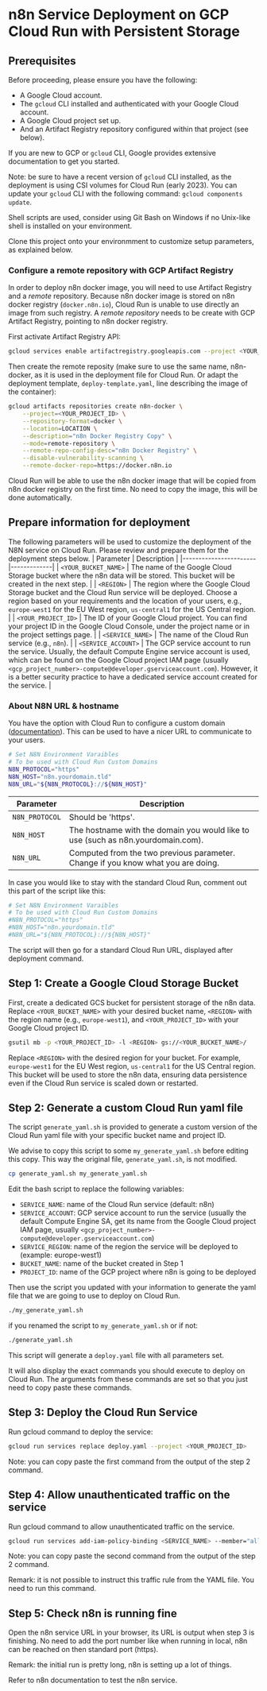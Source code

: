 # n8n Service Deployment on GCP Cloud Run with Persistent Storage

## Prerequisites

Before proceeding, please ensure you have the following:

- A Google Cloud account.
- The `gcloud` CLI installed and authenticated with your Google Cloud account.
- A Google Cloud project set up.
- And an Artifact Registry repository configured within that project (see below).

If you are new to GCP or `gcloud` CLI, Google provides extensive documentation to get you started.

Note: be sure to have a recent version of `gcloud` CLI installed, as the deployment is using CSI volumes for Cloud Run (early 2023). You can update your `gcloud` CLI with the following command: `gcloud components update`.

Shell scripts are used, consider using Git Bash on Windows if no Unix-like shell is installed on your environment.

Clone this project onto your environmment to customize setup parameters, as explained below.

### Configure a remote repository with GCP Artifact Registry

In order to deploy n8n docker image, you will need to use Artifact Registry and a _remote_ repository. Because n8n docker image is stored on n8n docker registry (`docker.n8n.io`), Cloud Run is unable to use directly an image from such registry. A _remote repository_ needs to be create with GCP Artifact Registry, pointing to n8n docker registry.

First activate Artifact Registry API:

```bash
gcloud services enable artifactregistry.googleapis.com --project <YOUR_PROJECT_ID>
```

Then create the remote reposity (make sure to use the same name, n8n-docker, as it is used in the deployment file for Cloud Run. Or adapt the deployment template, `deploy-template.yaml`, line describing the image of the container):

```bash
gcloud artifacts repositories create n8n-docker \
    --project=<YOUR_PROJECT_ID> \
    --repository-format=docker \
    --location=LOCATION \
    --description="n8n Docker Registry Copy" \
    --mode=remote-repository \
    --remote-repo-config-desc="n8n Docker Registry" \
    --disable-vulnerability-scanning \
    --remote-docker-repo=https://docker.n8n.io
```

Cloud Run will be able to use the n8n docker image that will be copied from n8n docker registry on the first time. No need to copy the image, this will be done automatically.


## Prepare information for deployment

The following parameters will be used to customize the deployment of the N8N service on Cloud Run. Please review and prepare them for the deployment steps below.
| Parameter             | Description |
|-----------------------|-------------|
| `<YOUR_BUCKET_NAME>`  | The name of the Google Cloud Storage bucket where the n8n data will be stored. This bucket will be created in the next step. |
| `<REGION>`            | The region where the Google Cloud Storage bucket and the Cloud Run service will be deployed. Choose a region based on your requirements and the location of your users, e.g., `europe-west1` for the EU West region, `us-central1` for the US Central region. |
| `<YOUR_PROJECT_ID>`   | The ID of your Google Cloud project. You can find your project ID in the Google Cloud Console, under the project name or in the project settings page. |
| `<SERVICE_NAME>`      | The name of the Cloud Run service (e.g., `n8n`). |
| `<SERVICE_ACCOUNT>`   | The GCP service account to run the service. Usually, the default Compute Engine service account is used, which can be found on the Google Cloud project IAM page (usually `<gcp_project_number>-compute@developer.gserviceaccount.com`). However, it is a better security practice to have a dedicated service account created for the service. |

### About N8N URL & hostname

You have the option with Cloud Run to configure a custom domain ([documentation](https://cloud.google.com/run/docs/mapping-custom-domains)). This can be used to have a nicer URL to communicate to your users.

```bash
# Set N8N Environment Varaibles
# To be used with Cloud Run Custom Domains
N8N_PROTOCOL="https"
N8N_HOST="n8n.yourdomain.tld"
N8N_URL="${N8N_PROTOCOL}://${N8N_HOST}"
```

| Parameter             | Description |
|-----------------------|-------------|
| `N8N_PROTOCOL`   | Should be 'https'. |
| `N8N_HOST`   | The hostname with the domain you would like to use (such as n8n.yourdomain.com). |
| `N8N_URL`   | Computed from the two previous parameter. Change if you know what you are doing. |

In case you would like to stay with the standard Cloud Run, comment out this part of the script like this:

```bash
# Set N8N Environment Varaibles
# To be used with Cloud Run Custom Domains
#N8N_PROTOCOL="https"
#N8N_HOST="n8n.yourdomain.tld"
#N8N_URL="${N8N_PROTOCOL}://${N8N_HOST}"
```

The script will then go for a standard Cloud Run URL, displayed after deployment command.


## Step 1: Create a Google Cloud Storage Bucket

First, create a dedicated GCS bucket for persistent storage of the n8n data. Replace `<YOUR_BUCKET_NAME>` with your desired bucket name, `<REGION>` with the region name (e.g., `europe-west1`), and `<YOUR_PROJECT_ID>` with your Google Cloud project ID.

```bash
gsutil mb -p <YOUR_PROJECT_ID> -l <REGION> gs://<YOUR_BUCKET_NAME>/
```

Replace `<REGION>` with the desired region for your bucket. For example, `europe-west1` for the EU West region, `us-central1` for the US Central region. This bucket will be used to store the n8n data, ensuring data persistence even if the Cloud Run service is scaled down or restarted.


## Step 2: Generate a custom Cloud Run yaml file

The script `generate_yaml.sh` is provided to generate a custom version of the Cloud Run yaml file with your specific bucket name and project ID.

We advise to copy this script to some `my_generate_yaml.sh` before editing this copy. This way the original file, `generate_yaml.sh`, is not modified.

```bash
cp generate_yaml.sh my_generate_yaml.sh
```

Edit the bash script to replace the following variables:
- `SERVICE_NAME`: name of the Cloud Run service (default: n8n)
- `SERVICE_ACCOUNT`: GCP service account to run the service (usually the default Compute Engine SA, get its name from the Google Cloud project IAM page, usually `<gcp_project_number>-compute@developer.gserviceaccount.com`)
- `SERVICE_REGION`: name of the region the service will be deployed to (example: europe-west1)
- `BUCKET_NAME`: name of the bucket created in Step 1
- `PROJECT_ID`: name of the GCP project where n8n is going to be deployed

Then use the script you updated with your information to generate the yaml file that we are going to use to deploy on Cloud Run.

```bash
./my_generate_yaml.sh
```
if you renamed the script to `my_generate_yaml.sh`
or if not:
```bash
./generate_yaml.sh
```

This script will generate a `deploy.yaml` file with all parameters set.

It will also display the exact commands you should execute to deploy on Cloud Run. The arguments from these commands are set so that you just need to copy paste these commands.

## Step 3: Deploy the Cloud Run Service

Run gcloud command to deploy the service:
```bash
gcloud run services replace deploy.yaml --project <YOUR_PROJECT_ID>
```
Note: you can copy paste the first command from the output of the step 2 command.

## Step 4: Allow unauthenticated traffic on the service

Run gcloud command to allow unauthenticated traffic on the service.
```bash
gcloud run services add-iam-policy-binding <SERVICE_NAME> --member="allUsers" --role="roles/run.invoker" --region=<REGION> --project=<YOUR_PROJECT_ID>
```
Note: you can copy paste the second command from the output of the step 2 command.

Remark: it is not possible to instruct this traffic rule from the YAML file. You need to run this command.

## Step 5: Check n8n is running fine

Open the n8n service URL in your browser, its URL is output when step 3 is finishing. No need to add the port number like when running in local, n8n can be reached on then standard port (https).

Remark: the initial run is pretty long, n8n is setting up a lot of things.

Refer to n8n documentation to test the n8n service.

